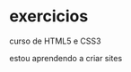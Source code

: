 # exercicios
 curso de HTML5 e CSS3

 estou aprendendo a criar sites

 <a href="https://joaovictor998992418.github.io/exercicios/projeto/index.html"></a>
